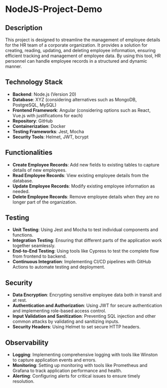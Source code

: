 # NodeJS-Project-Demo
## Description
This project is designed to streamline the management of employee details for the HR team of a corporate organization. It provides a solution for creating, reading, updating, and deleting employee information, ensuring efficient tracking and management of employee data. By using this tool, HR personnel can handle employee records in a structured and dynamic manner.

## Technology Stack
- **Backend**: Node.js (Version 20)
- **Database**: XYZ (considering alternatives such as MongoDB, PostgreSQL, MySQL)
- **Frontend Framework**: Angular (considering options such as React, Vue.js with justifications for each)
- **Repository**: GitHub
- **Containerization**: Docker
- **Testing Frameworks**: Jest, Mocha
- **Security Tools**: Helmet, JWT, bcrypt

## Functionalities
- **Create Employee Records**: Add new fields to existing tables to capture details of new employees.
- **Read Employee Records**: View existing employee details from the database.
- **Update Employee Records**: Modify existing employee information as needed.
- **Delete Employee Records**: Remove employee details when they are no longer part of the organization.

## Testing
- **Unit Testing**: Using Jest and Mocha to test individual components and functions.
- **Integration Testing**: Ensuring that different parts of the application work together seamlessly.
- **End-to-End Testing**: Using tools like Cypress to test the complete flow from frontend to backend.
- **Continuous Integration**: Implementing CI/CD pipelines with GitHub Actions to automate testing and deployment.

## Security
- **Data Encryption**: Encrypting sensitive employee data both in transit and at rest.
- **Authentication and Authorization**: Using JWT for secure authentication and implementing role-based access control.
- **Input Validation and Sanitization**: Preventing SQL injection and other common attacks by validating and sanitizing inputs.
- **Security Headers**: Using Helmet to set secure HTTP headers.

## Observability
- **Logging**: Implementing comprehensive logging with tools like Winston to capture application events and errors.
- **Monitoring**: Setting up monitoring with tools like Prometheus and Grafana to track application performance and health.
- **Alerting**: Configuring alerts for critical issues to ensure timely resolution.
